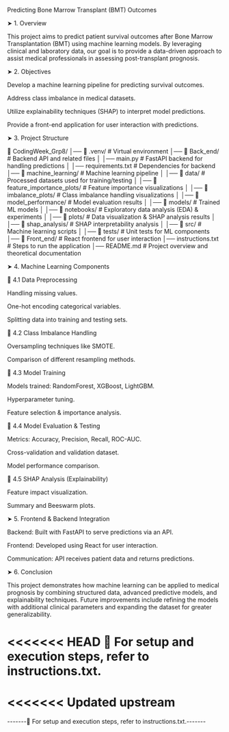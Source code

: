Predicting Bone Marrow Transplant (BMT) Outcomes

➤ 1. Overview

This project aims to predict patient survival outcomes after Bone Marrow Transplantation (BMT) using machine learning models. By leveraging clinical and laboratory data, our goal is to provide a data-driven approach to assist medical professionals in assessing post-transplant prognosis.

➤ 2. Objectives

Develop a machine learning pipeline for predicting survival outcomes.

Address class imbalance in medical datasets.

Utilize explainability techniques (SHAP) to interpret model predictions.

Provide a front-end application for user interaction with predictions.

➤ 3. Project Structure

📂 CodingWeek_Grp8/
│── 📂 .venv/                     # Virtual environment
│── 📂 Back_end/                  # Backend API and related files
│   │── main.py                  # FastAPI backend for handling predictions
│   │── requirements.txt          # Dependencies for backend
│── 📂 machine_learning/           # Machine learning pipeline
│   │── 📂 data/                   # Processed datasets used for training/testing
│   │── 📂 feature_importance_plots/  # Feature importance visualizations
│   │── 📂 imbalance_plots/         # Class imbalance handling visualizations
│   │── 📂 model_performance/       # Model evaluation results
│   │── 📂 models/                  # Trained ML models
│   │── 📂 notebooks/               # Exploratory data analysis (EDA) & experiments
│   │── 📂 plots/                   # Data visualization & SHAP analysis results
│   │── 📂 shap_analysis/           # SHAP interpretability analysis
│   │── 📂 src/                     # Machine learning scripts
│   │── 📂 tests/                   # Unit tests for ML components               
│── 📂 Front_end/                   # React frontend for user interaction
│── instructions.txt                # Steps to run the application
│── README.md                       # Project overview and theoretical documentation


➤ 4. Machine Learning Components

🔹 4.1 Data Preprocessing

Handling missing values.

One-hot encoding categorical variables.

Splitting data into training and testing sets.

🔹 4.2 Class Imbalance Handling

Oversampling techniques like SMOTE.

Comparison of different resampling methods.

🔹 4.3 Model Training

Models trained: RandomForest, XGBoost, LightGBM.

Hyperparameter tuning.

Feature selection & importance analysis.

🔹 4.4 Model Evaluation & Testing

Metrics: Accuracy, Precision, Recall, ROC-AUC.

Cross-validation and validation dataset.

Model performance comparison.

🔹 4.5 SHAP Analysis (Explainability)

Feature impact visualization.

Summary and Beeswarm plots.

➤ 5. Frontend & Backend Integration

Backend: Built with FastAPI to serve predictions via an API.

Frontend: Developed using React for user interaction.

Communication: API receives patient data and returns predictions.

➤ 6. Conclusion

This project demonstrates how machine learning can be applied to medical prognosis by combining structured data, advanced predictive models, and explainability techniques. Future improvements include refining the models with additional clinical parameters and expanding the dataset for greater generalizability.

<<<<<<< HEAD
📌 For setup and execution steps, refer to instructions.txt.
=======
<<<<<<< Updated upstream
=======
-------📌 For setup and execution steps, refer to instructions.txt.-------

